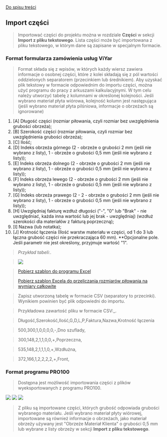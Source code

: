 [Do spisu treści](/service/doc/?cid=dsp)
## Import części

>Importować części do projektu można w rozdziale **Części** w sekcji **Import z pliku tekstowego**.
Lista części może być importowana z pliku tekstowego, w którym dane są zapisane w specjalnym formacie.

<a name="viyar"/>

### Format formularza zamówienia usług ViYar 

>Format składa się z wpisów, w których każdy wiersz zawiera informacje o osobnej części, które z kolei składają się z pól wartości oddzielonych separatorem (przecinkiem lub średnikiem).
Aby uzyskać plik tekstowy w formacie odpowiednim do importu części, można użyć programu do pracy z arkuszami kalkulacyjnymi. W tym celu należy utworzyć tabelę  z kolumnami w określonej kolejności.
Jeśli wybrano materiał płyta wiórowa, kolejność kolumn jest następująca (jeśli wybrano materiał płyta pilśniowa, informacje o obrzeżach są ignorowane)
>
1. [A] Długość części (rozmiar piłowania, czyli rozmiar bez uwzględnienia grubości obrzeża);
2. [B] Szerokość części (rozmiar piłowania, czyli rozmiar bez uwzględnienia grubości obrzeża);
3. [C] Ilość;
4. [D] Indeks obrzeża górnego (2 - obrzeże o grubości 2 mm (jeśli nie wybrano z listy), 1 - obrzeże o grubości 0,5 mm (jeśli nie wybrano z listy));
5. [E] Indeks obrzeża dolnego (2 - obrzeże o grubości 2 mm (jeśli nie wybrano z listy), 1 - obrzeże o grubości 0,5 mm (jeśli nie wybrano z listy));
6. [F] Indeks obrzeża lewego (2 - obrzeże o grubości 2 mm (jeśli nie wybrano z listy), 1 - obrzeże o grubości 0,5 mm (jeśli nie wybrano z listy));
7. [G] Indeks obrzeża prawego (2 - 2 - obrzeże o grubości 2 mm (jeśli nie wybrano z listy), 1 - obrzeże o grubości 0,5 mm (jeśli nie wybrano z listy));
8. [H] Uwzględniaj fakturę wzdłuż długości ("-", "0" lub "Brak" - nie uwzględniać, każda inna wartość lub jej brak - uwzględniaj) (wzdłuż szerokości dla materiałów z fakturą poprzeczną);
9. [I] Nazwa (lub notatka);
10. [J] Krotność łączenia (Ilość warstw materiału w części, od 1 do 3 lub łączna grubość części nie przekraczająca 60 mm). **Opcjonalne pole. Jeśli parametr nie jest określony, przyjmuje wartość "1".

>_Przykład tabeli:_.

>![](/service/doc/img/viyar-form-dsp.png)

>[Pobierz szablon do programu Excel](/service/doc/files/viyar_form.xls)
>
>[Pobierz szablon Excela do przeliczania rozmiarów piłowania na wymiary całkowite](/service/doc/files/viyar.xlsm)

>Zapisz utworzoną tabelę w formacie CSV (separatory to przecinki). Wynikiem powinien być plik odpowiedni do importu.

>Przykładowa zawartość pliku w formacie CSV:_.

>Długość,Szerokość,Ilość,G,D,L,P,Faktura,Nazwa,Krotność łączenia

>500,300,1,0,0,0,0,-,Dno szuflady,

>300,148,2,1,1,0,0,+,Poprzeczna,

>535,148,2,1,1,1,0,+,Wzdłużna,

>372,166,1,2,2,2,2,+,Front,


<a name="pro100"/>

### Format programu PRO100

>Dostępna jest możliwość importowania części z plików wyeksportowanych z programu PRO100.
>
![](/service/doc/img/pro100-export-1.png)
![](/service/doc/img/pro100-export-2.png)
![](/service/doc/img/pro100-export-3.png)

>Z pliku są importowane części, których grubość odpowiada grubości wybranego materiału.
Jeśli wybrano materiał płyty wiórowej, importowane są również informacje o obrzeżach, jako materiał obrzeży używany jest "Obrzeże Materiał Klienta" o grubości 0,5 mm lub wybrane z listy obrzeży w sekcji **Import z pliku tekstowego**.

<a name="woody"/>
